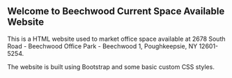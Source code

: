 ## Welcome to Beechwood Current Space Available Website 

This is a HTML website used to market office space available at 2678 South Road - Beechwood Office Park - Beechwood 1, Poughkeepsie, NY 12601-5254. 

The website is built using Bootstrap and some basic custom CSS styles.
